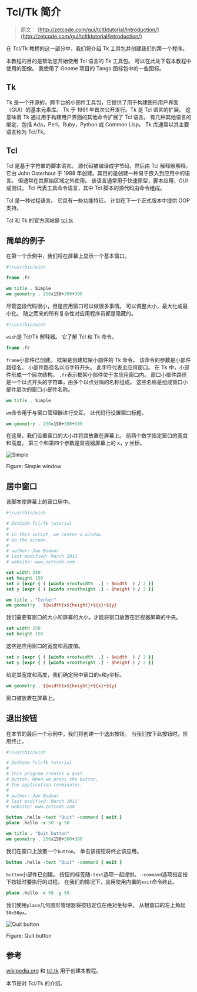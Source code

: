 # Tcl/Tk 简介

> 原文： [http://zetcode.com/gui/tcltktutorial/introduction/](http://zetcode.com/gui/tcltktutorial/introduction/)

在 Tcl/Tk 教程的这一部分中，我们将介绍 Tk 工具包并创建我们的第一个程序。

本教程的目的是帮助您开始使用 Tcl 语言的 Tk 工具包。 可以在此处下载本教程中使用的图像。 我使用了 Gnome 项目的 Tango 图标包中的一些图标。

## Tk

Tk 是一个开源的，跨平台的小部件工具包，它提供了用于构建图形用户界面（GUI）的基本元素库。 Tk 于 1991 年首次公开发行。Tk 是 Tcl 语言的扩展。 这意味着 Tk 通过用于构建用户界面的其他命令扩展了 Tcl 语言。 有几种其他语言的绑定，包括 Ada，Perl，Ruby，Python 或 Common Lisp。 Tk 库通常以其主要语言称为 Tcl/Tk。

## Tcl

Tcl 是基于字符串的脚本语言。 源代码被编译成字节码，然后由 Tcl 解释器解释。 它由 John Osterhout 于 1988 年创建。其目的是创建一种易于嵌入到应用中的语言。 但通常在其原始区域之外使用。 该语言通常用于快速原型，脚本应用，GUI 或测试。 Tcl 代表工具命令语言，其中 Tcl 脚本的源代码由命令组成。

Tcl 是一种过程语言。 它具有一些功能特征。 计划在下一个正式版本中提供 OOP 支持。

Tcl 和 Tk 的官方网站是 [tcl.tk](http://tcl.tk)

## 简单的例子

在第一个示例中，我们将在屏幕上显示一个基本窗口。

```tcl
#!/usr/bin/wish

frame .fr

wm title . Simple
wm geometry . 250x150+300+300

```

尽管这段代码很小，但是应用窗口可以做很多事情。 可以调整大小，最大化或最小化。 随之而来的所有复杂性对应用程序员都是隐藏的。

```tcl
#!/usr/bin/wish

```

`wish`是 Tcl/Tk 解释器。 它了解 Tcl 和 Tk 命令。

```tcl
frame .fr   

```

`frame`小部件已创建。 框架是创建框架小部件的 Tk 命令。 该命令的参数是小部件路径名。 小部件路径名以点字符开头。 此字符代表主应用窗口。 在 Tk 中，小部件形成一个层次结构。 `.fr`表示框架小部件位于主应用窗口内。 窗口小部件路径是一个以点开头的字符串，由多个以点分隔的名称组成。 这些名称是组成窗口小部件层次的窗口小部件名称。

```tcl
wm title . Simple

```

`wm`命令用于与窗口管理器进行交互。 此代码行设置窗口标题。

```tcl
wm geometry . 250x150+300+300

```

在这里，我们设置窗口的大小并将其放置在屏幕上。 前两个数字指定窗口的宽度和高度。 第三个和第四个参数是监视器屏幕上的 x，y 坐标。

![Simple](img/2569dd16ff0cbb0a94ffa7aa1dd21d5a.jpg)

Figure: Simple window

## 居中窗口

该脚本使屏幕上的窗口居中。

```tcl
#!/usr/bin/wish

# ZetCode Tcl/Tk tutorial
#
# In this script, we center a window
# on the screen.
#
# author: Jan Bodnar
# last modified: March 2011
# website: www.zetcode.com

set width 250
set height 150
set x [expr { ( [winfo vrootwidth  .] - $width  ) / 2 }]
set y [expr { ( [winfo vrootheight .] - $height ) / 2 }]

wm title . "Center" 
wm geometry . ${width}x${height}+${x}+${y}

```

我们需要有窗口的大小和屏幕的大小，才能将窗口放置在监视器屏幕的中央。

```tcl
set width 250
set height 150

```

这些是应用窗口的宽度和高度值。

```tcl
set x [expr { ( [winfo vrootwidth  .] - $width  ) / 2 }]
set y [expr { ( [winfo vrootheight .] - $height ) / 2 }]

```

给定其宽度和高度，我们确定居中窗口的`x`和`y`坐标。

```tcl
wm geometry . ${width}x${height}+${x}+${y}

```

窗口被放置在屏幕上。

## 退出按钮

在本节的最后一个示例中，我们将创建一个退出按钮。 当我们按下此按钮时，应用终止。

```tcl
#!/usr/bin/wish

# ZetCode Tcl/Tk tutorial
#
# This program creates a quit
# button. When we press the button,
# the application terminates. 
#
# author: Jan Bodnar
# last modified: March 2011
# website: www.zetcode.com

button .hello -text "Quit" -command { exit }
place .hello -x 50 -y 50 

wm title . "Quit button" 
wm geometry . 250x150+300+300

```

我们在窗口上放置一个`button`。 单击该按钮将终止该应用。

```tcl
button .hello -text "Quit" -command { exit }

```

`button`小部件已创建。 按钮的标签随`-text`选项一起提供。 `-command`选项指定按下按钮时要执行的过程。 在我们的情况下，应用使用内置的`exit`命令终止。

```tcl
place .hello -x 50 -y 50 

```

我们使用`place`几何图形管理器将按钮定位在绝对坐标中。 从根窗口的左上角起`50x50px`。

![Quit button](img/dbc20786a6ddf760a7da3faee5f731ec.jpg)

Figure: Quit button

## 参考

[wikipedia.org](http://wikipedia.org) 和 [tcl.tk](http://tcl.tk) 用于创建本教程。

本节是对 Tcl/Tk 的介绍。